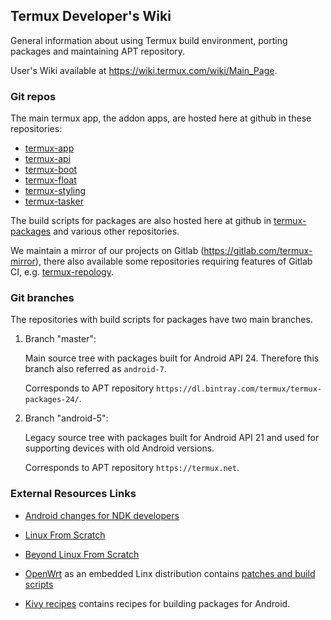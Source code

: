 ## Termux Developer's Wiki

General information about using Termux build environment, porting packages and
maintaining APT repository.

User's Wiki available at https://wiki.termux.com/wiki/Main_Page.

### Git repos

The main termux app, the addon apps, are hosted here at github in these
repositories:

* [termux-app](https://github.com/termux/termux-app)
* [termux-api](https://github.com/termux/termux-api)
* [termux-boot](https://github.com/termux/termux-boot)
* [termux-float](https://github.com/termux/termux-float)
* [termux-styling](https://github.com/termux/termux-styling)
* [termux-tasker](https://github.com/termux/termux-tasker)

The build scripts for packages are also hosted here at github in
[termux-packages](https://github.com/termux/termux-packages) and various other
repositories.

We maintain a mirror of our projects on Gitlab (https://gitlab.com/termux-mirror),
there also available some repositories requiring features of Gitlab CI, e.g.
[termux-repology](https://gitlab.com/termux-mirror/termux-repology).

### Git branches

The repositories with build scripts for packages have two main branches.

1. Branch "master":

   Main source tree with packages built for Android API 24. Therefore this branch
   also referred as `android-7`.

   Corresponds to APT repository `https://dl.bintray.com/termux/termux-packages-24/`.

2. Branch "android-5":

   Legacy source tree with packages built for Android API 21 and used for
   supporting devices with old Android versions.

   Corresponds to APT repository `https://termux.net`.

### External Resources Links

- [Android changes for NDK developers](https://android.googlesource.com/platform/bionic/+/master/android-changes-for-ndk-developers.md)

- [Linux From Scratch](http://www.linuxfromscratch.org/lfs/view/stable/)

- [Beyond Linux From Scratch](http://www.linuxfromscratch.org/blfs/view/stable/)

- [OpenWrt](https://openwrt.org/) as an embedded Linx distribution contains [patches and build scripts](https://dev.openwrt.org/browser/packages)

- [Kivy recipes](https://github.com/kivy/python-for-android/tree/master/pythonforandroid/recipes) contains recipes for building packages for Android.
